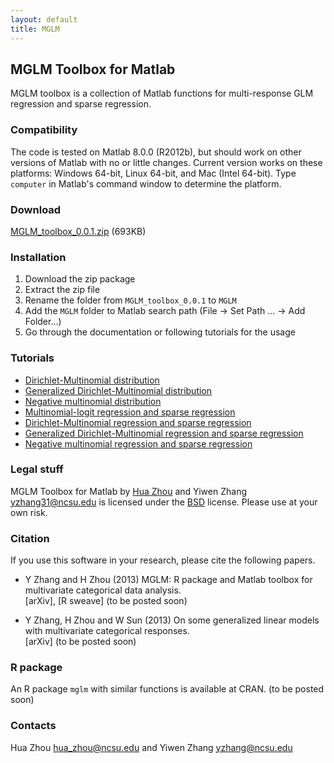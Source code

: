 ```yaml
---
layout: default
title: MGLM
---
```


## MGLM Toolbox for Matlab

MGLM toolbox is a collection of Matlab functions for multi-response GLM regression and sparse regression.

### Compatibility

The code is tested on Matlab 8.0.0 (R2012b), but should work on other versions of Matlab with no or little changes. Current version works on these platforms: Windows 64-bit, Linux 64-bit, and Mac (Intel 64-bit). Type `computer` in Matlab's command window to determine the platform.

### Download

[MGLM_toolbox_0.0.1.zip](../MGLM_toolbox_0.0.1.zip) (693KB)

### Installation

1. Download the zip package
2. Extract the zip file
3. Rename the folder from `MGLM_toolbox_0.0.1` to `MGLM`
4. Add the `MGLM` folder to Matlab search path (File -> Set Path ... -> Add Folder...)
5. Go through the documentation or following tutorials for the usage

### Tutorials

* [Dirichlet-Multinomial distribution](./html/demo_dirmn.html)
* [Generalized Dirichlet-Multinomial distribution](./html/demo_gendirmn.html)
* [Negative multinomial distribution](./html/demo_negmn.html)
* [Multinomial-logit regression and sparse regression](./html/demo_mnlogitreg.html)
* [Dirichlet-Multinomial regression and sparse regression](./html/demo_dirmnreg.html)
* [Generalized Dirichlet-Multinomial regression and sparse regression](./html/demo_gendirmnreg.html)
* [Negative multinomial regression and sparse regression](./html/demo_negmnreg.html)

### Legal stuff

MGLM Toolbox for Matlab by [Hua Zhou](http://www4.stat.ncsu.edu/~hzhou3/) and Yiwen Zhang <yzhang31@ncsu.edu> is licensed under the [BSD](./html/COPYRIGHT.txt) license. Please use at your own risk.

### Citation

If you use this software in your research, please cite the following papers.

* Y Zhang and H Zhou (2013) MGLM: R package and Matlab toolbox for multivariate categorical data analysis.  
\[arXiv\], \[R sweave\] (to be posted soon)

* Y Zhang, H Zhou and W Sun (2013) On some generalized linear models with multivariate categorical responses.  
\[arXiv\] (to be posted soon)

### R package

An R package `mglm` with similar functions is available at CRAN. (to be posted soon)

### Contacts

Hua Zhou <hua_zhou@ncsu.edu> and Yiwen Zhang <yzhang@ncsu.edu>

